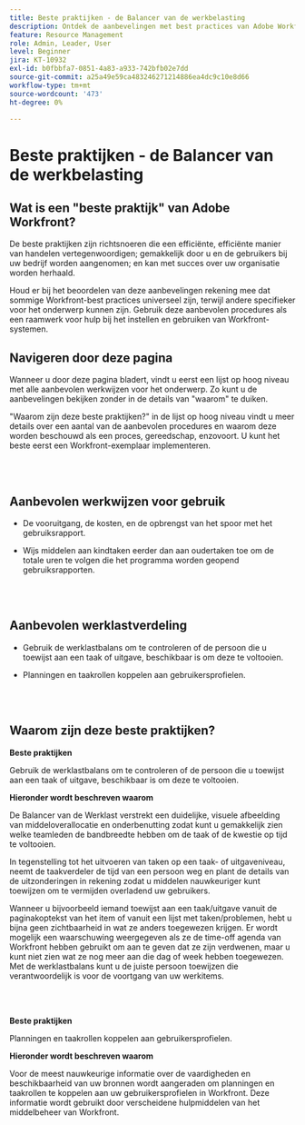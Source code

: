 ```yaml
---
title: Beste praktijken - de Balancer van de werkbelasting
description: Ontdek de aanbevelingen met best practices van Adobe Workfront-experts over het instellen, beheren en gebruiken van Workload Balancer.
feature: Resource Management
role: Admin, Leader, User
level: Beginner
jira: KT-10932
exl-id: b0fbbfa7-0851-4a83-a933-742bfb02e7dd
source-git-commit: a25a49e59ca483246271214886ea4dc9c10e8d66
workflow-type: tm+mt
source-wordcount: '473'
ht-degree: 0%

---
```


# Beste praktijken - de Balancer van de werkbelasting

## Wat is een &quot;beste praktijk&quot; van Adobe Workfront?

De beste praktijken zijn richtsnoeren die een efficiënte, efficiënte manier van handelen vertegenwoordigen; gemakkelijk door u en de gebruikers bij uw bedrijf worden aangenomen; en kan met succes over uw organisatie worden herhaald.

Houd er bij het beoordelen van deze aanbevelingen rekening mee dat sommige Workfront-best practices universeel zijn, terwijl andere specifieker voor het onderwerp kunnen zijn. Gebruik deze aanbevolen procedures als een raamwerk voor hulp bij het instellen en gebruiken van Workfront-systemen.

## Navigeren door deze pagina

Wanneer u door deze pagina bladert, vindt u eerst een lijst op hoog niveau met alle aanbevolen werkwijzen voor het onderwerp. Zo kunt u de aanbevelingen bekijken zonder in de details van &quot;waarom&quot; te duiken.

&quot;Waarom zijn deze beste praktijken?&quot; in de lijst op hoog niveau vindt u meer details over een aantal van de aanbevolen procedures en waarom deze worden beschouwd als een proces, gereedschap, enzovoort. U kunt het beste eerst een Workfront-exemplaar implementeren.

</br>
</br>

## Aanbevolen werkwijzen voor gebruik

* De vooruitgang, de kosten, en de opbrengst van het spoor met het gebruiksrapport.

* Wijs middelen aan kindtaken eerder dan aan oudertaken toe om de totale uren te volgen die het programma worden geopend gebruiksrapporten.

</br>
</br>


## Aanbevolen werklastverdeling

* Gebruik de werklastbalans om te controleren of de persoon die u toewijst aan een taak of uitgave, beschikbaar is om deze te voltooien.

* Planningen en taakrollen koppelen aan gebruikersprofielen.

</br>
</br>


## Waarom zijn deze beste praktijken?

**Beste praktijken**

Gebruik de werklastbalans om te controleren of de persoon die u toewijst aan een taak of uitgave, beschikbaar is om deze te voltooien.



**Hieronder wordt beschreven waarom**

De Balancer van de Werklast verstrekt een duidelijke, visuele afbeelding van middeloverallocatie en onderbenutting zodat kunt u gemakkelijk zien welke teamleden de bandbreedte hebben om de taak of de kwestie op tijd te voltooien.



In tegenstelling tot het uitvoeren van taken op een taak- of uitgaveniveau, neemt de taakverdeler de tijd van een persoon weg en plant de details van de uitzonderingen in rekening zodat u middelen nauwkeuriger kunt toewijzen om te vermijden overladend uw gebruikers.



Wanneer u bijvoorbeeld iemand toewijst aan een taak/uitgave vanuit de paginakoptekst van het item of vanuit een lijst met taken/problemen, hebt u bijna geen zichtbaarheid in wat ze anders toegewezen krijgen. Er wordt mogelijk een waarschuwing weergegeven als ze de time-off agenda van Workfront hebben gebruikt om aan te geven dat ze zijn verdwenen, maar u kunt niet zien wat ze nog meer aan die dag of week hebben toegewezen. Met de werklastbalans kunt u de juiste persoon toewijzen die verantwoordelijk is voor de voortgang van uw werkitems.


</br>
</br>

**Beste praktijken**

Planningen en taakrollen koppelen aan gebruikersprofielen.



**Hieronder wordt beschreven waarom**

Voor de meest nauwkeurige informatie over de vaardigheden en beschikbaarheid van uw bronnen wordt aangeraden om planningen en taakrollen te koppelen aan uw gebruikersprofielen in Workfront. Deze informatie wordt gebruikt door verscheidene hulpmiddelen van het middelbeheer van Workfront.
